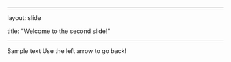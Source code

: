 - - - 
layout: slide

title: "Welcome to the second slide!"
- - -
Sample text
Use the left arrow to go back!
